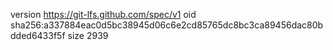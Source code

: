 version https://git-lfs.github.com/spec/v1
oid sha256:a337884eac0d5bc38945d06c6e2cd85765dc8bc3ca89456dac80bdded6433f5f
size 2939
